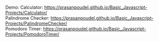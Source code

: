 Demo:  Calculator: https://prasanpoudel.github.io/Basic_Javascript-Projects/Calculator/ 
<br/>
Palindrome Checker: https://prasanpoudel.github.io/Basic_Javascript-Projects/PalindromeChecker/ 
<br/>
Pomodoro Timer: https://prasanpoudel.github.io/Basic_Javascript-Projects/PomodoroTimer/
